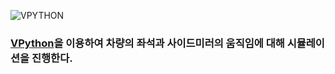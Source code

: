  ![VPYTHON](https://user-images.githubusercontent.com/48755699/125549985-53be0a1a-8875-415c-90fc-007fb82f8513.PNG)

### [VPython](https://vpython.org/)을 이용하여 차량의 좌석과 사이드미러의 움직임에 대해 시뮬레이션을 진행한다.
